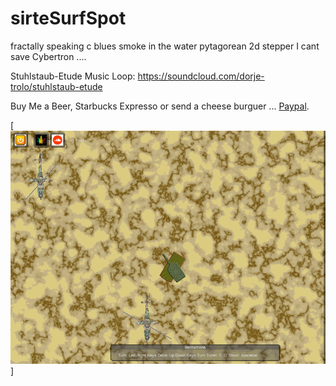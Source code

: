 # sirteSurfSpot
fractally speaking c blues smoke in the water pytagorean 2d stepper
I cant save Cybertron ....


Stuhlstaub-Etude Music Loop: https://soundcloud.com/dorje-trolo/stuhlstaub-etude

Buy Me a Beer, Starbucks Expresso or send a cheese burguer ... [Paypal](https://www.paypal.me/gospelOfLuke/25).


[![Falklands are British ... ](https://raw.githubusercontent.com/rgarro/sirteSurfSpot/master/sirteSurf.PNG)]
